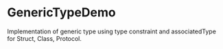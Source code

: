 # GenericTypeDemo
Implementation of generic type using type constraint and associatedType for Struct, Class, Protocol.
